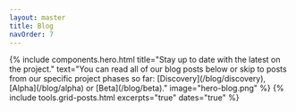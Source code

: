 ```yaml
---
layout: master
title: Blog
navOrder: 7
---
```


<section class="o-container o-container--padded">
    <div class="o-wrapper o-wrapper--content">
        {% include  components.hero.html 
                    title="Stay up to date with the latest on the project." 
                    text="You can read all of our blog posts below or skip to posts from our specific project phases so far: [Discovery](/blog/discovery), [Alpha](/blog/alpha) or [Beta](/blog/beta)."
                    image="hero-blog.png"
        %}
        {% include  tools.grid-posts.html
                    excerpts="true" 
                    dates="true"
        %}
    </div>
</section>

<!-- TODO: Implement lazy loading -->